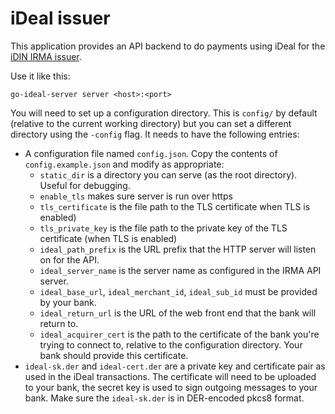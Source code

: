 # iDeal issuer

This application provides an API backend to do payments using iDeal for the
[iDIN IRMA issuer](https://github.com/privacybydesign/irma_idin_issuer).


Use it like this:

```
go-ideal-server server <host>:<port>
```

You will need to set up a configuration directory. This is `config/` by default
(relative to the current working directory) but you can set a different
directory using the `-config` flag. It needs to have the following entries:

  * A configuration file named `config.json`. Copy the contents of
    `config.example.json` and modify as appropriate:
      * `static_dir` is a directory you can serve (as the root directory).
        Useful for debugging.
      * `enable_tls` makes sure server is run over https
      * `tls_certificate` is the file path to the TLS certificate 
        when TLS is enabled)
      * `tls_private_key` is the file path to the private key of the TLS 
        certificate (when TLS is enabled)
      * `ideal_path_prefix` is the URL prefix that the HTTP server will listen
        on for the API.
      * `ideal_server_name` is the server name as configured in the IRMA API
        server.
      * `ideal_base_url`, `ideal_merchant_id`, `ideal_sub_id` must be provided
        by your bank.
      * `ideal_return_url` is the URL of the web front end that the bank will
        return to.
      * `ideal_acquirer_cert` is the path to the certificate of the bank you're
        trying to connect to, relative to the configuration directory. Your bank
        should provide this certificate.
  * `ideal-sk.der` and `ideal-cert.der` are a private key and certificate pair
    as used in the iDeal transactions. The certificate will need to be uploaded
    to your bank, the secret key is used to sign outgoing messages to your bank.
    Make sure the `ideal-sk.der` is in DER-encoded pkcs8 format.
